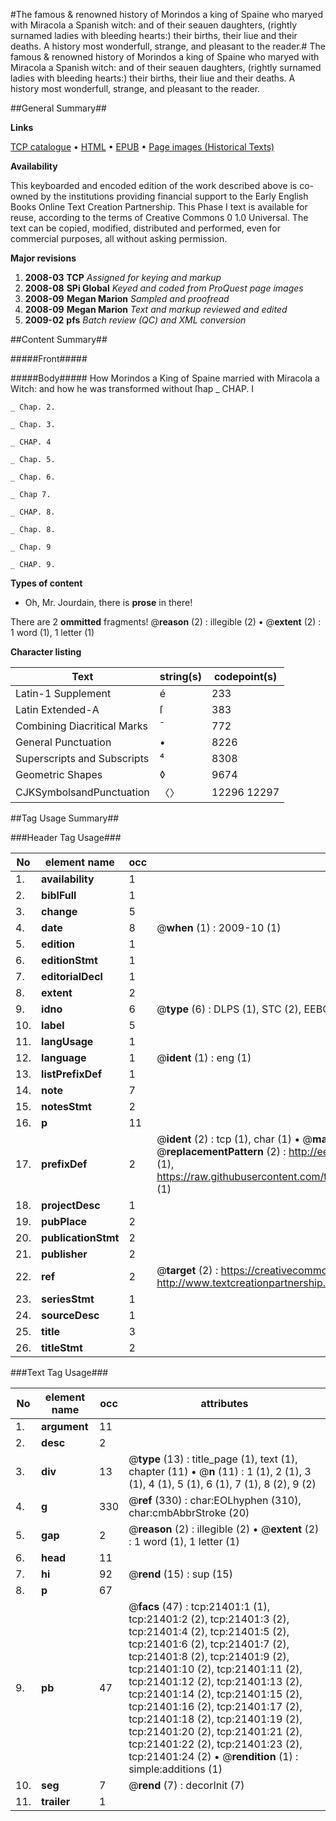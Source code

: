 #The famous & renowned history of Morindos a king of Spaine who maryed with Miracola a Spanish witch: and of their seauen daughters, (rightly surnamed ladies with bleeding hearts:) their births, their liue and their deaths. A history most wonderfull, strange, and pleasant to the reader.#
The famous & renowned history of Morindos a king of Spaine who maryed with Miracola a Spanish witch: and of their seauen daughters, (rightly surnamed ladies with bleeding hearts:) their births, their liue and their deaths. A history most wonderfull, strange, and pleasant to the reader.

##General Summary##

**Links**

[TCP catalogue](http://www.ota.ox.ac.uk/tcp/)  • 
[HTML](http://tei.it.ox.ac.uk/tcp/Texts-HTML/free/A07/A07723.html)  • 
[EPUB](http://tei.it.ox.ac.uk/tcp/Texts-EPUB/free/A07/A07723.epub) • 
[Page images (Historical Texts)](https://data.historicaltexts.jisc.ac.uk/view?pubId=eebo-99855893e&pageId=eebo-99855893e-21401-1)

**Availability**

This keyboarded and encoded edition of the
	       work described above is co-owned by the institutions
	       providing financial support to the Early English Books
	       Online Text Creation Partnership. This Phase I text is
	       available for reuse, according to the terms of Creative
	       Commons 0 1.0 Universal. The text can be copied,
	       modified, distributed and performed, even for
	       commercial purposes, all without asking permission.

**Major revisions**

1. __2008-03__ __TCP__ *Assigned for keying and markup*
1. __2008-08__ __SPi Global__ *Keyed and coded from ProQuest page images*
1. __2008-09__ __Megan Marion__ *Sampled and proofread*
1. __2008-09__ __Megan Marion__ *Text and markup reviewed and edited*
1. __2009-02__ __pfs__ *Batch review (QC) and XML conversion*

##Content Summary##

#####Front#####

#####Body#####
How Morindos a King of Spaine married with Miracola a Witch: and how he was transformed without ſhap
    _ CHAP. I

    _ Chap. 2.

    _ Chap. 3.

    _ CHAP. 4

    _ Chap. 5.

    _ Chap. 6.

    _ Chap 7.

    _ CHAP. 8.

    _ Chap. 8.

    _ Chap. 9

    _ CHAP. 9.

**Types of content**

  * Oh, Mr. Jourdain, there is **prose** in there!

There are 2 **ommitted** fragments! 
 @__reason__ (2) : illegible (2)  •  @__extent__ (2) : 1 word (1), 1 letter (1)

**Character listing**


|Text|string(s)|codepoint(s)|
|---|---|---|
|Latin-1 Supplement|é|233|
|Latin Extended-A|ſ|383|
|Combining             Diacritical Marks|̄|772|
|General Punctuation|•|8226|
|Superscripts             and Subscripts|⁴|8308|
|Geometric Shapes|◊|9674|
|CJKSymbolsandPunctuation|〈〉|12296 12297|

##Tag Usage Summary##

###Header Tag Usage###

|No|element name|occ|attributes|
|---|---|---|---|
|1.|__availability__|1||
|2.|__biblFull__|1||
|3.|__change__|5||
|4.|__date__|8| @__when__ (1) : 2009-10 (1)|
|5.|__edition__|1||
|6.|__editionStmt__|1||
|7.|__editorialDecl__|1||
|8.|__extent__|2||
|9.|__idno__|6| @__type__ (6) : DLPS (1), STC (2), EEBO-CITATION (1), PROQUEST (1), VID (1)|
|10.|__label__|5||
|11.|__langUsage__|1||
|12.|__language__|1| @__ident__ (1) : eng (1)|
|13.|__listPrefixDef__|1||
|14.|__note__|7||
|15.|__notesStmt__|2||
|16.|__p__|11||
|17.|__prefixDef__|2| @__ident__ (2) : tcp (1), char (1)  •  @__matchPattern__ (2) : ([0-9\-]+):([0-9IVX]+) (1), (.+) (1)  •  @__replacementPattern__ (2) : http://eebo.chadwyck.com/downloadtiff?vid=$1&page=$2 (1), https://raw.githubusercontent.com/textcreationpartnership/Texts/master/tcpchars.xml#$1 (1)|
|18.|__projectDesc__|1||
|19.|__pubPlace__|2||
|20.|__publicationStmt__|2||
|21.|__publisher__|2||
|22.|__ref__|2| @__target__ (2) : https://creativecommons.org/publicdomain/zero/1.0/ (1), http://www.textcreationpartnership.org/docs/. (1)|
|23.|__seriesStmt__|1||
|24.|__sourceDesc__|1||
|25.|__title__|3||
|26.|__titleStmt__|2||


###Text Tag Usage###

|No|element name|occ|attributes|
|---|---|---|---|
|1.|__argument__|11||
|2.|__desc__|2||
|3.|__div__|13| @__type__ (13) : title_page (1), text (1), chapter (11)  •  @__n__ (11) : 1 (1), 2 (1), 3 (1), 4 (1), 5 (1), 6 (1), 7 (1), 8 (2), 9 (2)|
|4.|__g__|330| @__ref__ (330) : char:EOLhyphen (310), char:cmbAbbrStroke (20)|
|5.|__gap__|2| @__reason__ (2) : illegible (2)  •  @__extent__ (2) : 1 word (1), 1 letter (1)|
|6.|__head__|11||
|7.|__hi__|92| @__rend__ (15) : sup (15)|
|8.|__p__|67||
|9.|__pb__|47| @__facs__ (47) : tcp:21401:1 (1), tcp:21401:2 (2), tcp:21401:3 (2), tcp:21401:4 (2), tcp:21401:5 (2), tcp:21401:6 (2), tcp:21401:7 (2), tcp:21401:8 (2), tcp:21401:9 (2), tcp:21401:10 (2), tcp:21401:11 (2), tcp:21401:12 (2), tcp:21401:13 (2), tcp:21401:14 (2), tcp:21401:15 (2), tcp:21401:16 (2), tcp:21401:17 (2), tcp:21401:18 (2), tcp:21401:19 (2), tcp:21401:20 (2), tcp:21401:21 (2), tcp:21401:22 (2), tcp:21401:23 (2), tcp:21401:24 (2)  •  @__rendition__ (1) : simple:additions (1)|
|10.|__seg__|7| @__rend__ (7) : decorInit (7)|
|11.|__trailer__|1||
